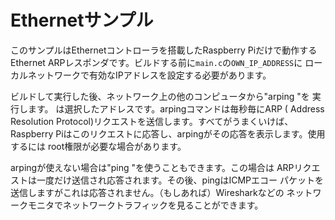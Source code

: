 # Ethernetサンプル

このサンプルはEthernetコントローラを搭載したRaspberry Piだけで動作する
Ethernet ARPレスポンダです。ビルドする前に`main.c`の`OWN_IP_ADDRESS`に
ローカルネットワークで有効なIPアドレスを設定する必要があります。

ビルドして実行した後、ネットワーク上の他のコンピュータから"arping <ipaddress>"を
実行します。<ipaddress> は選択したアドレスです。arpingコマンドは毎秒毎にARP (
Address Resolution Protocol)リクエストを送信します。すべてがうまくいけば、
Raspberry Piはこのリクエストに応答し、arpingがその応答を表示します。使用するには
root権限が必要な場合があります。

arpingが使えない場合は"ping <ipaddress>"を使うこともできます。この場合は
ARPリクエストは一度だけ送信され応答されます。その後、pingはICMPエコー
パケットを送信しますがこれは応答されません。（もしあれば）Wiresharkなどの
ネットワークモニタでネットワークトラフィックを見ることができます。
